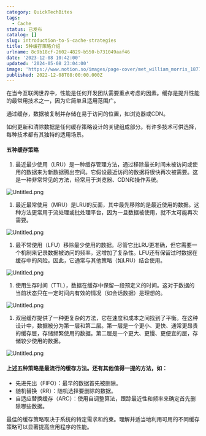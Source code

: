 ```yaml
---
category: QuickTechBites
tags:
  - Cache
status: 已发布
catalog: []
slug: introduction-to-5-cache-strategies
title: 5种缓存策略介绍
urlname: 8c9b18cf-2602-4829-b550-b731049aaf46
date: '2023-12-08 10:42:00'
updated: '2024-05-08 23:04:00'
image: 'https://www.notion.so/images/page-cover/met_william_morris_1877_willow.jpg'
published: 2022-12-08T08:00:00.000Z
---
```


在当今互联网世界中，性能是任何开发团队需要重点考虑的因素。缓存是提升性能的最常用技术之一，因为它简单且适用范围广。


通过缓存，数据被复制并存储在易于访问的位置，如浏览器或CDN。


如何更新和清除数据是任何缓存策略设计的关键组成部分。有许多技术可供选择，每种技术都有其独特的适用场景。


#### 五种缓存策略

1. 最近最少使用（LRU）是一种缓存管理方法，通过移除最长时间未被访问或使用的数据来为新数据腾出空间。它假设最近访问的数据将很快再次被需要。这是一种非常常见的方法，经常用于浏览器、CDN和操作系统。

![Untitled.png](https://prod-files-secure.s3.us-west-2.amazonaws.com/5d24fe63-e567-4804-86f9-9fdc62e13082/74494354-3dc7-4fc2-be3e-7e15913b3f24/Untitled.png?X-Amz-Algorithm=AWS4-HMAC-SHA256&X-Amz-Content-Sha256=UNSIGNED-PAYLOAD&X-Amz-Credential=ASIAZI2LB466X4XUJQ4M%2F20250214%2Fus-west-2%2Fs3%2Faws4_request&X-Amz-Date=20250214T053704Z&X-Amz-Expires=3600&X-Amz-Security-Token=IQoJb3JpZ2luX2VjEP7%2F%2F%2F%2F%2F%2F%2F%2F%2F%2FwEaCXVzLXdlc3QtMiJIMEYCIQCr8NU9kj%2BV2mP95HGWmwnrGz%2F7ohk5TepWiN7jjI%2FVBgIhANFdNh1ERiQiSFdbnbYZGC5nf4Ou7kHFjquEuVdqMbCSKv8DCCcQABoMNjM3NDIzMTgzODA1IgzWUhdOn%2Fjlh4094Rsq3AOVOI%2FcFtWaR5CwG4IiPJuoffpn%2FMKneuYAjmbTAtJ9sJsb7EmsBGE6s0I8nDK9EG8quuuqOS%2FdsSk1r5NN8x%2BzUGzDSmwQ2YNJmEb29ogK2qMJJlXSDSqv9HbjNyqV8KyRizNOJxk9wBfODYBUARYa3CcqAeQsLW71ITc%2BdGM1SAKdbLCrgHvegWDETNzp9SX9V6sgGNota%2Bojn1Q2gU1Z46KUVVr8KxntJGh9LDvap1BBhq5YXcUnQrESE2bV4CP6tgExJy12J96bxjg3L76mlU13TlPs1197npPiY%2Bs%2Faw4LETQSSeKACZ%2FFzh5v4ReUlGDhYpPxlRoy3IiECbxn6raYxDryeK0JEyXeUolsGEGCPzk4%2FKejgODOvLMcwl5x5yfLm3ZZSsjwop2LmeMiTQXu3qsI%2B0383kN81ZZZGpN2cnuSFH9cm%2BddFkHbirgkT%2BWzRKOcCMZlNJ0ueWozC69DeEgcBvO9dn3YJMGVAGN%2BcizHdrniul%2BiJLZZ7TL3S7UkH6xepNcPy%2Ftt6LMJiVprbKCYMVDm%2F4R554KF%2BlQe86jpf3PlkRl%2F4PrTaCJ57zpqfuFvRspoh%2FTgCZBcqkUlnvZ62z5LYbfl0VxQh3tGf7JOGQZKHuDPEjDZqbu9BjqkARc9aNQjUyMLQ12LMrADVanbQ7tA2uCE7LDzuytwmOyeG3xjeD4AdmPVBV80cznJVMgMANL3fQPEgSb7H181EKA7xRz5uKE6G2JlVg4eXmg8gNEMxVMlkDkvTc71fWexU6wlM9urFE9hfBjZA6rncOPH7QIXO2wU8L8TNGyiruNIozPlHSM7rABW4KGqwk8OXoR%2Fo0lZf9HzB4%2FWXiV4L7d4RzBX&X-Amz-Signature=515f80252a5de764cf688d2cb5af7b612b79d1ef3179268a93cf2966e244c44f&X-Amz-SignedHeaders=host&x-id=GetObject)

1. 最近最常使用（MRU）是LRU的反面，其中最先移除的是最近使用的数据。这种方法更常用于流处理或批处理平台，因为一旦数据被使用，就不太可能再次需要。

![Untitled.png](https://prod-files-secure.s3.us-west-2.amazonaws.com/5d24fe63-e567-4804-86f9-9fdc62e13082/9394e615-e149-4cd8-9a1b-e3c39cda8184/Untitled.png?X-Amz-Algorithm=AWS4-HMAC-SHA256&X-Amz-Content-Sha256=UNSIGNED-PAYLOAD&X-Amz-Credential=ASIAZI2LB466X4XUJQ4M%2F20250214%2Fus-west-2%2Fs3%2Faws4_request&X-Amz-Date=20250214T053704Z&X-Amz-Expires=3600&X-Amz-Security-Token=IQoJb3JpZ2luX2VjEP7%2F%2F%2F%2F%2F%2F%2F%2F%2F%2FwEaCXVzLXdlc3QtMiJIMEYCIQCr8NU9kj%2BV2mP95HGWmwnrGz%2F7ohk5TepWiN7jjI%2FVBgIhANFdNh1ERiQiSFdbnbYZGC5nf4Ou7kHFjquEuVdqMbCSKv8DCCcQABoMNjM3NDIzMTgzODA1IgzWUhdOn%2Fjlh4094Rsq3AOVOI%2FcFtWaR5CwG4IiPJuoffpn%2FMKneuYAjmbTAtJ9sJsb7EmsBGE6s0I8nDK9EG8quuuqOS%2FdsSk1r5NN8x%2BzUGzDSmwQ2YNJmEb29ogK2qMJJlXSDSqv9HbjNyqV8KyRizNOJxk9wBfODYBUARYa3CcqAeQsLW71ITc%2BdGM1SAKdbLCrgHvegWDETNzp9SX9V6sgGNota%2Bojn1Q2gU1Z46KUVVr8KxntJGh9LDvap1BBhq5YXcUnQrESE2bV4CP6tgExJy12J96bxjg3L76mlU13TlPs1197npPiY%2Bs%2Faw4LETQSSeKACZ%2FFzh5v4ReUlGDhYpPxlRoy3IiECbxn6raYxDryeK0JEyXeUolsGEGCPzk4%2FKejgODOvLMcwl5x5yfLm3ZZSsjwop2LmeMiTQXu3qsI%2B0383kN81ZZZGpN2cnuSFH9cm%2BddFkHbirgkT%2BWzRKOcCMZlNJ0ueWozC69DeEgcBvO9dn3YJMGVAGN%2BcizHdrniul%2BiJLZZ7TL3S7UkH6xepNcPy%2Ftt6LMJiVprbKCYMVDm%2F4R554KF%2BlQe86jpf3PlkRl%2F4PrTaCJ57zpqfuFvRspoh%2FTgCZBcqkUlnvZ62z5LYbfl0VxQh3tGf7JOGQZKHuDPEjDZqbu9BjqkARc9aNQjUyMLQ12LMrADVanbQ7tA2uCE7LDzuytwmOyeG3xjeD4AdmPVBV80cznJVMgMANL3fQPEgSb7H181EKA7xRz5uKE6G2JlVg4eXmg8gNEMxVMlkDkvTc71fWexU6wlM9urFE9hfBjZA6rncOPH7QIXO2wU8L8TNGyiruNIozPlHSM7rABW4KGqwk8OXoR%2Fo0lZf9HzB4%2FWXiV4L7d4RzBX&X-Amz-Signature=d285461d4669c61ce2328d0cb7b225e47ab91654aed27e737c6b7ba2a80751f1&X-Amz-SignedHeaders=host&x-id=GetObject)

1. 最不常使用（LFU）移除最少使用的数据。尽管它比LRU更准确，但它需要一个机制来记录数据被访问的频率，这增加了复杂性。LFU还有保留过时数据在缓存中的风险。因此，它通常与其他策略（如LRU）结合使用。

![Untitled.png](https://prod-files-secure.s3.us-west-2.amazonaws.com/5d24fe63-e567-4804-86f9-9fdc62e13082/ff489bb8-941e-4617-b208-e17020ed7ada/Untitled.png?X-Amz-Algorithm=AWS4-HMAC-SHA256&X-Amz-Content-Sha256=UNSIGNED-PAYLOAD&X-Amz-Credential=ASIAZI2LB466X4XUJQ4M%2F20250214%2Fus-west-2%2Fs3%2Faws4_request&X-Amz-Date=20250214T053704Z&X-Amz-Expires=3600&X-Amz-Security-Token=IQoJb3JpZ2luX2VjEP7%2F%2F%2F%2F%2F%2F%2F%2F%2F%2FwEaCXVzLXdlc3QtMiJIMEYCIQCr8NU9kj%2BV2mP95HGWmwnrGz%2F7ohk5TepWiN7jjI%2FVBgIhANFdNh1ERiQiSFdbnbYZGC5nf4Ou7kHFjquEuVdqMbCSKv8DCCcQABoMNjM3NDIzMTgzODA1IgzWUhdOn%2Fjlh4094Rsq3AOVOI%2FcFtWaR5CwG4IiPJuoffpn%2FMKneuYAjmbTAtJ9sJsb7EmsBGE6s0I8nDK9EG8quuuqOS%2FdsSk1r5NN8x%2BzUGzDSmwQ2YNJmEb29ogK2qMJJlXSDSqv9HbjNyqV8KyRizNOJxk9wBfODYBUARYa3CcqAeQsLW71ITc%2BdGM1SAKdbLCrgHvegWDETNzp9SX9V6sgGNota%2Bojn1Q2gU1Z46KUVVr8KxntJGh9LDvap1BBhq5YXcUnQrESE2bV4CP6tgExJy12J96bxjg3L76mlU13TlPs1197npPiY%2Bs%2Faw4LETQSSeKACZ%2FFzh5v4ReUlGDhYpPxlRoy3IiECbxn6raYxDryeK0JEyXeUolsGEGCPzk4%2FKejgODOvLMcwl5x5yfLm3ZZSsjwop2LmeMiTQXu3qsI%2B0383kN81ZZZGpN2cnuSFH9cm%2BddFkHbirgkT%2BWzRKOcCMZlNJ0ueWozC69DeEgcBvO9dn3YJMGVAGN%2BcizHdrniul%2BiJLZZ7TL3S7UkH6xepNcPy%2Ftt6LMJiVprbKCYMVDm%2F4R554KF%2BlQe86jpf3PlkRl%2F4PrTaCJ57zpqfuFvRspoh%2FTgCZBcqkUlnvZ62z5LYbfl0VxQh3tGf7JOGQZKHuDPEjDZqbu9BjqkARc9aNQjUyMLQ12LMrADVanbQ7tA2uCE7LDzuytwmOyeG3xjeD4AdmPVBV80cznJVMgMANL3fQPEgSb7H181EKA7xRz5uKE6G2JlVg4eXmg8gNEMxVMlkDkvTc71fWexU6wlM9urFE9hfBjZA6rncOPH7QIXO2wU8L8TNGyiruNIozPlHSM7rABW4KGqwk8OXoR%2Fo0lZf9HzB4%2FWXiV4L7d4RzBX&X-Amz-Signature=77ce6c8e9b51bbde175d8b47e1b34fe8e344d0c5ce507969913a84ed1ecc0c28&X-Amz-SignedHeaders=host&x-id=GetObject)

1. 使用生存时间（TTL），数据在缓存中保留一段预定义的时间。这对于数据的当前状态只在一定时间内有效的情况（如会话数据）是理想的。

![Untitled.png](https://prod-files-secure.s3.us-west-2.amazonaws.com/5d24fe63-e567-4804-86f9-9fdc62e13082/480ed8d3-f3c7-4a40-a9c6-4ca2e915c139/Untitled.png?X-Amz-Algorithm=AWS4-HMAC-SHA256&X-Amz-Content-Sha256=UNSIGNED-PAYLOAD&X-Amz-Credential=ASIAZI2LB466X4XUJQ4M%2F20250214%2Fus-west-2%2Fs3%2Faws4_request&X-Amz-Date=20250214T053704Z&X-Amz-Expires=3600&X-Amz-Security-Token=IQoJb3JpZ2luX2VjEP7%2F%2F%2F%2F%2F%2F%2F%2F%2F%2FwEaCXVzLXdlc3QtMiJIMEYCIQCr8NU9kj%2BV2mP95HGWmwnrGz%2F7ohk5TepWiN7jjI%2FVBgIhANFdNh1ERiQiSFdbnbYZGC5nf4Ou7kHFjquEuVdqMbCSKv8DCCcQABoMNjM3NDIzMTgzODA1IgzWUhdOn%2Fjlh4094Rsq3AOVOI%2FcFtWaR5CwG4IiPJuoffpn%2FMKneuYAjmbTAtJ9sJsb7EmsBGE6s0I8nDK9EG8quuuqOS%2FdsSk1r5NN8x%2BzUGzDSmwQ2YNJmEb29ogK2qMJJlXSDSqv9HbjNyqV8KyRizNOJxk9wBfODYBUARYa3CcqAeQsLW71ITc%2BdGM1SAKdbLCrgHvegWDETNzp9SX9V6sgGNota%2Bojn1Q2gU1Z46KUVVr8KxntJGh9LDvap1BBhq5YXcUnQrESE2bV4CP6tgExJy12J96bxjg3L76mlU13TlPs1197npPiY%2Bs%2Faw4LETQSSeKACZ%2FFzh5v4ReUlGDhYpPxlRoy3IiECbxn6raYxDryeK0JEyXeUolsGEGCPzk4%2FKejgODOvLMcwl5x5yfLm3ZZSsjwop2LmeMiTQXu3qsI%2B0383kN81ZZZGpN2cnuSFH9cm%2BddFkHbirgkT%2BWzRKOcCMZlNJ0ueWozC69DeEgcBvO9dn3YJMGVAGN%2BcizHdrniul%2BiJLZZ7TL3S7UkH6xepNcPy%2Ftt6LMJiVprbKCYMVDm%2F4R554KF%2BlQe86jpf3PlkRl%2F4PrTaCJ57zpqfuFvRspoh%2FTgCZBcqkUlnvZ62z5LYbfl0VxQh3tGf7JOGQZKHuDPEjDZqbu9BjqkARc9aNQjUyMLQ12LMrADVanbQ7tA2uCE7LDzuytwmOyeG3xjeD4AdmPVBV80cznJVMgMANL3fQPEgSb7H181EKA7xRz5uKE6G2JlVg4eXmg8gNEMxVMlkDkvTc71fWexU6wlM9urFE9hfBjZA6rncOPH7QIXO2wU8L8TNGyiruNIozPlHSM7rABW4KGqwk8OXoR%2Fo0lZf9HzB4%2FWXiV4L7d4RzBX&X-Amz-Signature=02b68c2f5849ca2894e05a1b6eaf88c446997361de9725628ba268eb855e9510&X-Amz-SignedHeaders=host&x-id=GetObject)

1. 双层缓存提供了一种更复杂的方法，它在速度和成本之间找到了平衡。在这种设计中，数据被分为第一层和第二层。第一层是一个更小、更快、通常更昂贵的缓存层，存储频繁使用的数据。第二层是一个更大、更慢、更便宜的层，存储较少使用的数据。

![Untitled.png](https://prod-files-secure.s3.us-west-2.amazonaws.com/5d24fe63-e567-4804-86f9-9fdc62e13082/35e68090-275d-4707-9e9a-ce86f000e9eb/Untitled.png?X-Amz-Algorithm=AWS4-HMAC-SHA256&X-Amz-Content-Sha256=UNSIGNED-PAYLOAD&X-Amz-Credential=ASIAZI2LB466X4XUJQ4M%2F20250214%2Fus-west-2%2Fs3%2Faws4_request&X-Amz-Date=20250214T053704Z&X-Amz-Expires=3600&X-Amz-Security-Token=IQoJb3JpZ2luX2VjEP7%2F%2F%2F%2F%2F%2F%2F%2F%2F%2FwEaCXVzLXdlc3QtMiJIMEYCIQCr8NU9kj%2BV2mP95HGWmwnrGz%2F7ohk5TepWiN7jjI%2FVBgIhANFdNh1ERiQiSFdbnbYZGC5nf4Ou7kHFjquEuVdqMbCSKv8DCCcQABoMNjM3NDIzMTgzODA1IgzWUhdOn%2Fjlh4094Rsq3AOVOI%2FcFtWaR5CwG4IiPJuoffpn%2FMKneuYAjmbTAtJ9sJsb7EmsBGE6s0I8nDK9EG8quuuqOS%2FdsSk1r5NN8x%2BzUGzDSmwQ2YNJmEb29ogK2qMJJlXSDSqv9HbjNyqV8KyRizNOJxk9wBfODYBUARYa3CcqAeQsLW71ITc%2BdGM1SAKdbLCrgHvegWDETNzp9SX9V6sgGNota%2Bojn1Q2gU1Z46KUVVr8KxntJGh9LDvap1BBhq5YXcUnQrESE2bV4CP6tgExJy12J96bxjg3L76mlU13TlPs1197npPiY%2Bs%2Faw4LETQSSeKACZ%2FFzh5v4ReUlGDhYpPxlRoy3IiECbxn6raYxDryeK0JEyXeUolsGEGCPzk4%2FKejgODOvLMcwl5x5yfLm3ZZSsjwop2LmeMiTQXu3qsI%2B0383kN81ZZZGpN2cnuSFH9cm%2BddFkHbirgkT%2BWzRKOcCMZlNJ0ueWozC69DeEgcBvO9dn3YJMGVAGN%2BcizHdrniul%2BiJLZZ7TL3S7UkH6xepNcPy%2Ftt6LMJiVprbKCYMVDm%2F4R554KF%2BlQe86jpf3PlkRl%2F4PrTaCJ57zpqfuFvRspoh%2FTgCZBcqkUlnvZ62z5LYbfl0VxQh3tGf7JOGQZKHuDPEjDZqbu9BjqkARc9aNQjUyMLQ12LMrADVanbQ7tA2uCE7LDzuytwmOyeG3xjeD4AdmPVBV80cznJVMgMANL3fQPEgSb7H181EKA7xRz5uKE6G2JlVg4eXmg8gNEMxVMlkDkvTc71fWexU6wlM9urFE9hfBjZA6rncOPH7QIXO2wU8L8TNGyiruNIozPlHSM7rABW4KGqwk8OXoR%2Fo0lZf9HzB4%2FWXiV4L7d4RzBX&X-Amz-Signature=65ce55bc9da086831711cfba71609bf30f80bd97ae840a93dcb4483fa0b762db&X-Amz-SignedHeaders=host&x-id=GetObject)


#### 上述五种策略是最流行的缓存方法。还有其他值得一提的方法，如：

- 先进先出（FIFO）：最早的数据首先被删除。
- 随机替换（RR）：随机选择要删除的数据。
- 自适应替换缓存（ARC）：使用自调整算法，跟踪最近性和频率来确定首先删除哪些数据。

最佳的缓存策略取决于系统的特定需求和约束。理解并适当地利用可用的不同缓存策略可以显著提高应用程序的性能。

